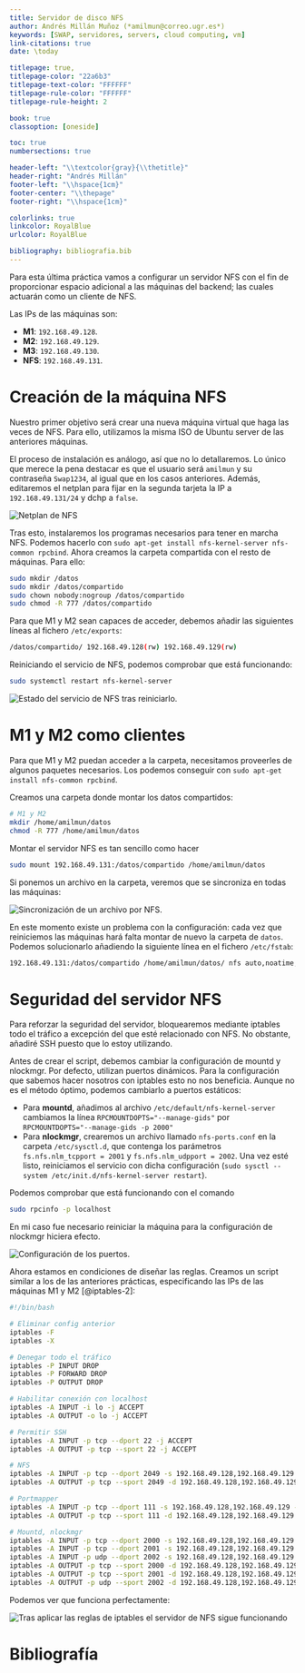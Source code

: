 ```yaml
---
title: Servidor de disco NFS
author: Andrés Millán Muñoz (*amilmun@correo.ugr.es*)
keywords: [SWAP, servidores, servers, cloud computing, vm]
link-citations: true
date: \today

titlepage: true,
titlepage-color: "22a6b3"
titlepage-text-color: "FFFFFF"
titlepage-rule-color: "FFFFFF"
titlepage-rule-height: 2

book: true
classoption: [oneside]

toc: true
numbersections: true

header-left: "\\textcolor{gray}{\\thetitle}"
header-right: "Andrés Millán"
footer-left: "\\hspace{1cm}"
footer-center: "\\thepage"
footer-right: "\\hspace{1cm}"

colorlinks: true
linkcolor: RoyalBlue
urlcolor: RoyalBlue

bibliography: bibliografia.bib
---
```


<!-- LTeX: language=es -->

Para esta última práctica vamos a configurar un servidor NFS con el fin de proporcionar espacio adicional a las máquinas del backend; las cuales actuarán como un cliente de NFS.

Las IPs de las máquinas son:

- **M1**: `192.168.49.128`.
- **M2**: `192.168.49.129`.
- **M3**: `192.168.49.130`.
- **NFS**: `192.168.49.131`.

# Creación de la máquina NFS

Nuestro primer objetivo será crear una nueva máquina virtual que haga las veces de NFS. Para ello, utilizamos la misma ISO de Ubuntu server de las anteriores máquinas.

El proceso de instalación es análogo, así que no lo detallaremos. Lo único que merece la pena destacar es que el usuario será `amilmun` y su contraseña `Swap1234`, al igual que en los casos anteriores. Además, editaremos el netplan para fijar en la segunda tarjeta la IP a `192.168.49.131/24` y dchp a `false`.

![Netplan de NFS](./img/6/netplan.png)

Tras esto, instalaremos los programas necesarios para tener en marcha NFS. Podemos hacerlo con `sudo apt-get install nfs-kernel-server nfs-common rpcbind`. Ahora creamos la carpeta compartida con el resto de máquinas. Para ello:

```sh
sudo mkdir /datos
sudo mkdir /datos/compartido
sudo chown nobody:nogroup /datos/compartido
sudo chmod -R 777 /datos/compartido
```

Para que M1 y M2 sean capaces de acceder, debemos añadir las siguientes líneas al fichero `/etc/exports`:

```sh
/datos/compartido/ 192.168.49.128(rw) 192.168.49.129(rw)
```

Reiniciando el servicio de NFS, podemos comprobar que está funcionando:

```sh
sudo systemctl restart nfs-kernel-server
```

![Estado del servicio de NFS tras reiniciarlo.](./img/6/status.png)

# M1 y M2 como clientes

Para que M1 y M2 puedan acceder a la carpeta, necesitamos proveerles de algunos paquetes necesarios. Los podemos conseguir con `sudo apt-get install nfs-common rpcbind`.

Creamos una carpeta donde montar los datos compartidos:

```sh
# M1 y M2
mkdir /home/amilmun/datos
chmod -R 777 /home/amilmun/datos
```

Montar el servidor NFS es tan sencillo como hacer

```sh
sudo mount 192.168.49.131:/datos/compartido /home/amilmun/datos
```

Si ponemos un archivo en la carpeta, veremos que se sincroniza en todas las máquinas:

![Sincronización de un archivo por NFS.](./img/6/nfs_sync.png)

En este momento existe un problema con la configuración: cada vez que reiniciemos las máquinas hará falta montar de nuevo la carpeta de `datos`. Podemos solucionarlo añadiendo la siguiente línea en el fichero `/etc/fstab`:

```sh
192.168.49.131:/datos/compartido /home/amilmun/datos/ nfs auto,noatime,nolock,bg,nfsvers=3,intr,tcp,actimeo=1800 0 0
```

# Seguridad del servidor NFS

Para reforzar la seguridad del servidor, bloquearemos mediante iptables todo el tráfico a excepción del que esté relacionado con NFS. No obstante, añadiré SSH puesto que lo estoy utilizando.

Antes de crear el script, debemos cambiar la configuración de mountd y nlockmgr. Por defecto, utilizan puertos dinámicos. Para la configuración que sabemos hacer nosotros con iptables esto no nos beneficia. Aunque no es el método óptimo, podemos cambiarlo a puertos estáticos:

- Para **mountd**, añadimos al archivo `/etc/default/nfs-kernel-server` cambiamos la línea `RPCMOUNTDOPTS="--manage-gids"` por `RPCMOUNTDOPTS="--manage-gids -p 2000"`
- Para **nlockmgr**, crearemos un archivo llamado `nfs-ports.conf` en la carpeta `/etc/sysctl.d`, que contenga los parámetros `fs.nfs.nlm_tcpport = 2001` y `fs.nfs.nlm_udpport = 2002`. Una vez esté listo, reiniciamos el servicio con dicha configuración (`sudo sysctl --system /etc/init.d/nfs-kernel-server restart`).

Podemos comprobar que está funcionando con el comando

```sh
sudo rpcinfo -p localhost
```

En mi caso fue necesario reiniciar la máquina para la configuración de nlockmgr hiciera efecto.

![Configuración de los puertos.](img/6/puertos.png)

Ahora estamos en condiciones de diseñar las reglas. Creamos un script similar a los de las anteriores prácticas, especificando las IPs de las máquinas M1 y M2 [@iptables-2]:

```sh
#!/bin/bash

# Eliminar config anterior
iptables -F
iptables -X

# Denegar todo el tráfico
iptables -P INPUT DROP
iptables -P FORWARD DROP
iptables -P OUTPUT DROP

# Habilitar conexión con localhost
iptables -A INPUT -i lo -j ACCEPT
iptables -A OUTPUT -o lo -j ACCEPT

# Permitir SSH
iptables -A INPUT -p tcp --dport 22 -j ACCEPT
iptables -A OUTPUT -p tcp --sport 22 -j ACCEPT

# NFS
iptables -A INPUT -p tcp --dport 2049 -s 192.168.49.128,192.168.49.129 -j ACCEPT
iptables -A OUTPUT -p tcp --sport 2049 -d 192.168.49.128,192.168.49.129 -j ACCEPT

# Portmapper
iptables -A INPUT -p tcp --dport 111 -s 192.168.49.128,192.168.49.129 -j ACCEPT
iptables -A OUTPUT -p tcp --sport 111 -d 192.168.49.128,192.168.49.129 -j ACCEPT

# Mountd, nlockmgr
iptables -A INPUT -p tcp --dport 2000 -s 192.168.49.128,192.168.49.129 -j ACCEPT
iptables -A INPUT -p tcp --dport 2001 -s 192.168.49.128,192.168.49.129 -j ACCEPT
iptables -A INPUT -p udp --dport 2002 -s 192.168.49.128,192.168.49.129 -j ACCEPT
iptables -A OUTPUT -p tcp --sport 2000 -d 192.168.49.128,192.168.49.129 -j ACCEPT
iptables -A OUTPUT -p tcp --sport 2001 -d 192.168.49.128,192.168.49.129 -j ACCEPT
iptables -A OUTPUT -p udp --sport 2002 -d 192.168.49.128,192.168.49.129 -j ACCEPT
```

Podemos ver que funciona perfectamente:

![Tras aplicar las reglas de iptables el servidor de NFS sigue funcionando](./img/6/iptables.png)

# Bibliografía
